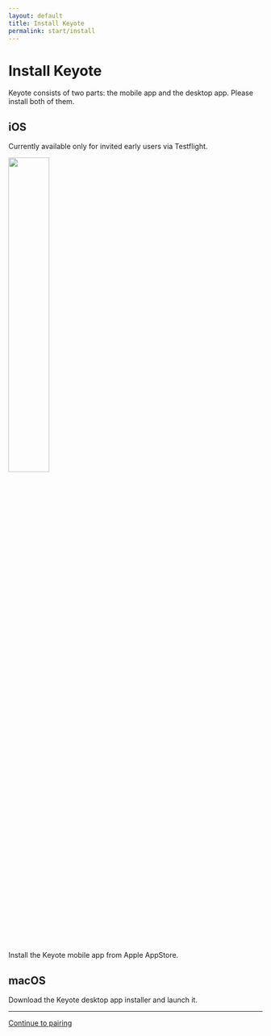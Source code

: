 ```yaml
---
layout: default
title: Install Keyote
permalink: start/install
---
```


Install Keyote
====================

Keyote consists of two parts: the mobile app and the desktop app.
Please install both of them.

<div class="container mt-5">
	<div class="row">
		<div class="col-sm text-center">
			<h2>iOS</h2>
			<p class="text-danger">Currently available only for invited early users via Testflight.</p>
			<p><img src="{{ site.url }}/assets/images/AppStoreBadge3x.png" style="width: 40%"></p>
			<p>Install the Keyote mobile app from Apple AppStore.</p>
		</div>
		<div class="col-sm text-center">
			<h2>macOS</h2>
			<p>
				<a id="macos-download-url" href="#">
					<i class="fas fa-download fa-3x fa-border"></i>
				</a>
			</p>
			<p>
				Download the Keyote desktop app installer and launch it.
			</p>
		</div>
	</div>
</div>

<div class="container mt-5">
	<div class="row">
		<div class="col-sm-12 text-center">
			<hr />
			<a href="pair">
				Continue to pairing
			</a>
		</div>
	</div>
</div>

<script type="text/javascript">
(function() {
	var jqxhr = $.ajax("https://keyote.blob.core.windows.net/get/macos/latest.json")
	.done(function(data) {
		$('#macos-download-url').attr("href", data.url);
	})
})();
</script>
